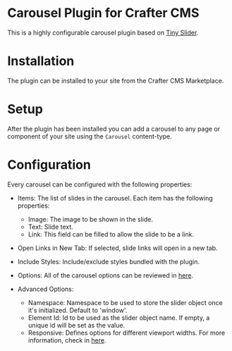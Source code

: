 # Carousel Plugin for Crafter CMS

This is a highly configurable carousel plugin based on [Tiny Slider](https://github.com/ganlanyuan/tiny-slider/tree/v2.9.3).

# Installation

The plugin can be installed to your site from the Crafter CMS Marketplace.

# Setup

After the plugin has been installed you can add a carousel to any page or component of your site using the `Carousel` content-type.

# Configuration

Every carousel can be configured with the following properties:

- Items: The list of slides in the carousel. Each item has the following properties:

    - Image: The image to be shown in the slide.
    - Text: Slide text.
    - Link: This field can be filled to allow the slide to be a link.
    
- Open Links in New Tab: If selected, slide links will open in a new tab.
- Include Styles: Include/exclude styles bundled with the plugin.

- Options: All of the carousel options can be reviewed in [here](https://github.com/ganlanyuan/tiny-slider/tree/v2.9.3#options).

- Advanced Options: 
    
    - Namespace: Namespace to be used to store the slider object once it's initialized. Default to 'window'.
    - Element Id: Id to be used as the slider object name. If empty, a unique id will be set as the value.
    - Responsive: Defines options for different viewport widths. For more information, check in [here](https://github.com/ganlanyuan/tiny-slider/tree/v2.9.3#responsive-options).
